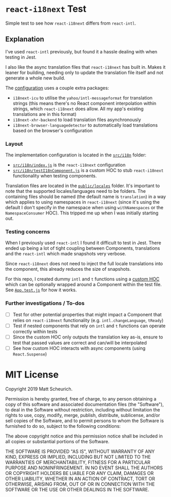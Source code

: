 # `react-i18next` Test

Simple test to see how `react-i18next` differs from `react-intl`.

## Explanation

I've used `react-intl` previously, but found it a hassle dealing with when testing in Jest.

I also like the async translation files that `react-i18next` has built in. Makes it leaner for building, needing only to update the translation file itself and not generate a whole new build.

The [configuration](/src/i18n/index.js) uses a couple extra packages:

- `i18next-icu` to utilise the `yahoo/intl-messageformat` for translation strings (this means there's no React component interpolation within strings, which `react-i18next` does allow. All my app's existing translations are in this format)
- `i18next-xhr-backend` to load translation files asynchronously
- `i18next-browser-languagedetector` to automatically load translations based on the browser's configuration

### Layout

The implementation configuration is located in the [`src/i18n`](/src/i18n) folder:

- [`src/i18n/index.js`](/src/i18n/index.js) is the `react-i18next` configuration
- [`src/i18n/testI18nComponent.js`](/src/i18n/testI18nComponent.js) is a custom HOC to stub `react-i18next` functionality when testing components.

Translation files are located in the [`public/locales`](/public/locales) folder. It's important to note that the supported locales/languages need to be folders. The containing files should be named (the default name is `translation`) in a way which applies to using namespaces in `react-i18next` (since it's using the default I don't specify in the namespace when using `withNamespaces` or the `NamespaceConsumer` HOC). This tripped me up when I was initially starting out.

### Testing concerns

When I previously used `react-intl` I found it difficult to test in Jest. There ended up being a lot of tight coupling between Components, translations and the `react-intl` which made snapshots very verbose.

Since `react-i18next` does not need to inject the full locale translations into the component, this already reduces the size of snapshots.

For this repo, I created dummy `intl` and `t` functions using a [custom HOC](/src/i18n/testI18nComponent.js) which can be optionally wrapped around a Component within the test file. See [`App.test.js`](/src/App.test.js) for how it works.

### Further investigations / To-dos

- [ ] Test for other potential properties that might impact a Component that relies on `react-i18next` functionality (e.g. `intl.changeLanguage`, `tReady`)
- [ ] Test if nested components that rely on `intl` and `t` functions can operate correctly within tests
- [ ] Since the custom HOC only outputs the translation key as-is, ensure to test that passed values are correct and can/will be interpolated
- [ ] See how custom HOC interacts with async components (using `React.Suspense`)

# MIT License

Copyright 2019 Matt Scheurich.

Permission is hereby granted, free of charge, to any person obtaining a copy of this software and associated documentation files (the "Software"), to deal in the Software without restriction, including without limitation the rights to use, copy, modify, merge, publish, distribute, sublicense, and/or sell copies of the Software, and to permit persons to whom the Software is furnished to do so, subject to the following conditions:

The above copyright notice and this permission notice shall be included in all copies or substantial portions of the Software.

THE SOFTWARE IS PROVIDED "AS IS", WITHOUT WARRANTY OF ANY KIND, EXPRESS OR IMPLIED, INCLUDING BUT NOT LIMITED TO THE WARRANTIES OF MERCHANTABILITY, FITNESS FOR A PARTICULAR PURPOSE AND NONINFRINGEMENT. IN NO EVENT SHALL THE AUTHORS OR COPYRIGHT HOLDERS BE LIABLE FOR ANY CLAIM, DAMAGES OR OTHER LIABILITY, WHETHER IN AN ACTION OF CONTRACT, TORT OR OTHERWISE, ARISING FROM, OUT OF OR IN CONNECTION WITH THE SOFTWARE OR THE USE OR OTHER DEALINGS IN THE SOFTWARE.

